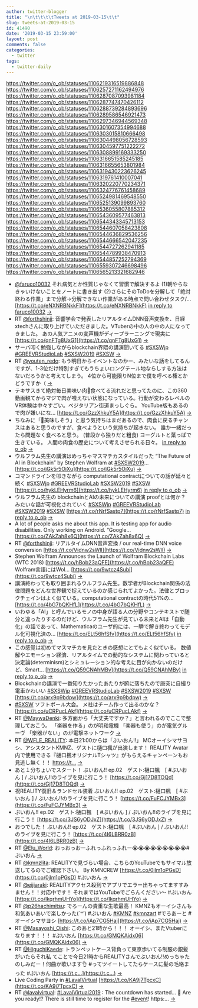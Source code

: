 ```yaml
---
author: twitter-blogger
title: "\n\t\t\t\tTweets at 2019-03-15\t\t"
slug: tweets-at-2019-03-15
id: 41490
date: '2019-03-15 23:59:00'
layout: post
comments: false
categories:
  - twitter
tags:
  - twitter-daily
---
```


https://twitter.com/o_ob/statuses/1106219316519886848 https://twitter.com/o_ob/statuses/1106257271162494976 https://twitter.com/o_ob/statuses/1106287087093981184 https://twitter.com/o_ob/statuses/1106287747470426112 https://twitter.com/o_ob/statuses/1106288739284893696 https://twitter.com/o_ob/statuses/1106289586546921473 https://twitter.com/o_ob/statuses/1106297346944569348 https://twitter.com/o_ob/statuses/1106301607354994688 https://twitter.com/o_ob/statuses/1106303015810666498 https://twitter.com/o_ob/statuses/1106304498056728593 https://twitter.com/o_ob/statuses/1106304597751222272 https://twitter.com/o_ob/statuses/1106308899169333250 https://twitter.com/o_ob/statuses/1106316651585245185 https://twitter.com/o_ob/statuses/1106316655653801984 https://twitter.com/o_ob/statuses/1106319430223626245 https://twitter.com/o_ob/statuses/1106319761410007041 https://twitter.com/o_ob/statuses/1106320220770234371 https://twitter.com/o_ob/statuses/1106324776761458689 https://twitter.com/o_ob/statuses/1106524981469548550 https://twitter.com/o_ob/statuses/1106525139099893760 https://twitter.com/o_ob/statuses/1106536055807885312 https://twitter.com/o_ob/statuses/1106543609577463813 https://twitter.com/o_ob/statuses/1106544343345713153 https://twitter.com/o_ob/statuses/1106544607058423808 https://twitter.com/o_ob/statuses/1106544636829536256 https://twitter.com/o_ob/statuses/1106544666542047235 https://twitter.com/o_ob/statuses/1106544727262941185 https://twitter.com/o_ob/statuses/1106544789938470913 https://twitter.com/o_ob/statuses/1106544857252794369 https://twitter.com/o_ob/statuses/1106559307246698496 https://twitter.com/o_ob/statuses/1106565213321682946  

*   [@faruco10032](https://twitter.com/faruco10032) それ病気とか性質じゃなくて習慣で解決するよ (1)朝やらなきゃいけないことをノートに書き出す (2)さらにそのToDoを分解して「絶対終わる作業」まで分解→分解できない作業がある時点で問い合わせタスク/… [https://t.co/eNXNRBNkkF](https://t.co/eNXNRBNkkF) [in reply to faruco10032](https://twitter.com/faruco10032/statuses/1106184586399080448) [->](https://twitter.com/o_ob/statuses/1106219316519886848)
*   RT [@forthshinji](https://twitter.com/forthshinji): 音響学会で発表したリアルタイムDNN音声変換を、日経xtechさんに取り上げていただきました。VTuberの中の人の中の人になってきました。 あの人気アニメの変声機がディープラーニングで現実に [https://t.co/qnFTg8UxG1](https://t.co/qnFTg8UxG1) [->](https://twitter.com/o_ob/statuses/1106257271162494976)
*   サーバ叩く勉強しながらblockchain界隈の講演聞いてる [#SXSWjp](https://twitter.com/search?q=%23SXSWjp&src=hash) [#GREEVRStudioLab](https://twitter.com/search?q=%23GREEVRStudioLab&src=hash) [#SXSW2019](https://twitter.com/search?q=%23SXSW2019&src=hash) [#SXSW](https://twitter.com/search?q=%23SXSW&src=hash) [->](https://twitter.com/o_ob/statuses/1106287087093981184)
*   RT [@youten_redo](https://twitter.com/youten_redo): もう明日からイベントなのかー、みたいな話をしてるんですが、1-3位だけ特別すぎてもうちょいロングテール地ならしする方法はないだろうかと考えてしまう。 4位から可能限りN位まで僕を呼べる権とかどうですか（ [->](https://twitter.com/o_ob/statuses/1106287747470426112)
*   テキサスきて絶対毎日美味い肉🍖食べてる流れだと思ってたのに、この360動画観てからマジで肉が喰えない状態になっている。行動が変わるレベルのVR体験は中々すごい。ベジタリアン街道まっしぐら。 YouTube版もあるので肉が嫌いにな… [https://t.co/GzzXhkuY5A](https://t.co/GzzXhkuY5A) [->](https://twitter.com/o_ob/statuses/1106288739284893696)
*   ちなみに「🍖美味しそう」と思う気持ちはまだあるので、肉食に戻るチャンスはあると思うのですが、食べようという気持ちが起きない。 誰か一緒だったら問題なく食べると思う。 (普段から独りだと粗食) ヨーグルトと葉っぱで生きている。 人間の肉食の歴史について考えさせられる日々。 [in reply to o_ob](https://twitter.com/o_ob/statuses/1106288739284893696) [->](https://twitter.com/o_ob/statuses/1106289586546921473)
*   ウルフラム先生の講演はめっちゃマスマチカスタイルだった “The Future of AI in Blockchain” by Stephen Wolfram at [#SXSW2019](https://twitter.com/search?q=%23SXSW2019&src=hash)… [https://t.co/jGk5r5OiXu](https://t.co/jGk5r5OiXu) [->](https://twitter.com/o_ob/statuses/1106297346944569348)
*   コマンドラインを叩きながら computational contractについての話が延々と続く [#SXSWjp](https://twitter.com/search?q=%23SXSWjp&src=hash) [#GREEVRStudioLab](https://twitter.com/search?q=%23GREEVRStudioLab&src=hash) [#SXSW2019](https://twitter.com/search?q=%23SXSW2019&src=hash) [#SXSW](https://twitter.com/search?q=%23SXSW&src=hash) [https://t.co/hykLEHyrm6](https://t.co/hykLEHyrm6) [in reply to o_ob](https://twitter.com/o_ob/statuses/1106297346944569348) [->](https://twitter.com/o_ob/statuses/1106301607354994688)
*   ウルフラム先生の blockchainとAIの未来についての講演 proofとは何か？ みたいな話が可視化されていく [#SXSWjp](https://twitter.com/search?q=%23SXSWjp&src=hash) [#GREEVRStudioLab](https://twitter.com/search?q=%23GREEVRStudioLab&src=hash) [#SXSW2019](https://twitter.com/search?q=%23SXSW2019&src=hash) [#SXSW](https://twitter.com/search?q=%23SXSW&src=hash) [https://t.co/rNrfSastp7](https://t.co/rNrfSastp7) [in reply to o_ob](https://twitter.com/o_ob/statuses/1106297346944569348) [->](https://twitter.com/o_ob/statuses/1106303015810666498)
*   A lot of people asks me about this app. It is testing app for audio disabilities. Only working on Android. “Google… [https://t.co/ZAkZah8x6Q](https://t.co/ZAkZah8x6Q) [->](https://twitter.com/o_ob/statuses/1106304498056728593)
*   RT [@forthshinji](https://twitter.com/forthshinji): リアルタイムDNN音声変換 / our real-time DNN voice conversion [https://t.co/Vidnw2sWlI](https://t.co/Vidnw2sWlI) [->](https://twitter.com/o_ob/statuses/1106304597751222272)
*   Stephen Wolfram Announces the Launch of Wolfram Blockchain Labs (WTC 2018) [https://t.co/hBob23aQFE](https://t.co/hBob23aQFE) Wolfram言語にはWol… [https://t.co/9wtcz4Subi](https://t.co/9wtcz4Subi) [->](https://twitter.com/o_ob/statuses/1106308899169333250)
*   講演終わっても取り囲まれるウルフラム先生。数学者がBlockchain関係の法律問題をどんな世界観で捉えているのか感じられてよかった。法律とブロックチェインはよく似ている。computational contractの時代51%の… [https://t.co/4bG7bQKHfL](https://t.co/4bG7bQKHfL) [->](https://twitter.com/o_ob/statuses/1106316651585245185)
*   いわゆる「AI」と呼んでいるモノの中身が語る人の分野やコンテキストで随分と違ったりするのだけど、ウルフラム先生が見ている未来とAIは「自動化」の話であって、Mathematicaのユーザ的には、一瞬で解き終わってモデル化可視化済の… [https://t.co/ELt56hfSfv](https://t.co/ELt56hfSfv) [in reply to o_ob](https://twitter.com/o_ob/statuses/1106316651585245185) [->](https://twitter.com/o_ob/statuses/1106316655653801984)
*   この感覚は初めてマスマチカを見たときの感想にとてもよく似ている。 数値解やエモーション経済、リアルタイムでの動的なシステムに関わっていると決定論(determinism)とシミュレーション的な考えに目が向かないのだけど、Smart… [https://t.co/Q59CNAhMBv](https://t.co/Q59CNAhMBv) [in reply to o_ob](https://twitter.com/o_ob/statuses/1106316655653801984) [->](https://twitter.com/o_ob/statuses/1106319430223626245)
*   Blockchainの講演で一番知りたかったあたりが腑に落ちたので唐突に自撮り 電車かわいい [#SXSWjp](https://twitter.com/search?q=%23SXSWjp&src=hash) [#GREEVRStudioLab](https://twitter.com/search?q=%23GREEVRStudioLab&src=hash) [#SXSW2019](https://twitter.com/search?q=%23SXSW2019&src=hash) [#SXSW](https://twitter.com/search?q=%23SXSW&src=hash) [https://t.co/arx9p9bdpw](https://t.co/arx9p9bdpw) [->](https://twitter.com/o_ob/statuses/1106319761410007041)
*   [#SXSW](https://twitter.com/search?q=%23SXSW&src=hash) ソフトボール大会。 メ社はチーム作って出るのかな？ [https://t.co/uCRPucLAkf](https://t.co/uCRPucLAkf) [->](https://twitter.com/o_ob/statuses/1106320220770234371)
*   RT [@MaywaDenki](https://twitter.com/MaywaDenki): 多方面から「大丈夫ですか？」と言われるのでここで整理しておこう。 「楽器を作る」のが明和電機 「楽器も使う」のが電気グルーヴ 「楽器がない」のが電撃ネットワーク [->](https://twitter.com/o_ob/statuses/1106324776761458689)
*   RT [@WFLE_REALITY](https://twitter.com/WFLE_REALITY): 本日21:00からは「ぶいおん!!」 MCオーイシマサヨシ、アシスタントKMNZ、ゲストに樋口楓が出演します！ REALITY Avatar内で使用できる『樋口楓オリジナルTシャツ』がもらえるキャンペーンもお見逃し無く！！ [https://t…](https://t…) [->](https://twitter.com/o_ob/statuses/1106524981469548550)
*   あと１分ちょいでスタート！ ぶいおん!! ep.02　ゲスト:樋口楓　[ #ぶいおん ] / ぶいおん!!のライブを見に行こう！ [https://t.co/Gj17D8TOQd](https://t.co/Gj17D8TOQd) [->](https://twitter.com/o_ob/statuses/1106525139099893760)
*   祝REALITY復旧＆ランドセル装着 ぶいおん!! ep.02　ゲスト:樋口楓　[ #ぶいおん ] / ぶいおん!!のライブを見に行こう！ [https://t.co/FuFCJYMBx3](https://t.co/FuFCJYMBx3) [->](https://twitter.com/o_ob/statuses/1106536055807885312)
*   ぶいおん!! ep.02　ゲスト:樋口楓　[ #ぶいおん ] / ぶいおん!!のライブを見に行こう！ [https://t.co/3JS6yODJxZ](https://t.co/3JS6yODJxZ) [->](https://twitter.com/o_ob/statuses/1106543609577463813)
*   おつでした！ ぶいおん!! ep.02　ゲスト:樋口楓　[ #ぶいおん ] / ぶいおん!!のライブを見に行こう！ [https://t.co/4I6LBRR0zB](https://t.co/4I6LBRR0zB) [->](https://twitter.com/o_ob/statuses/1106544343345713153)
*   RT [@Elu_World](https://twitter.com/Elu_World): おっおっおーふれっふれっふれー😭😭😭😭😭😭😭😭😭#ぶいおん [->](https://twitter.com/o_ob/statuses/1106544607058423808)
*   RT [@kmnzlita](https://twitter.com/kmnzlita): REALITYで見づらい場合、こちらのYouTubeでもサイマル放送してるのでご確認下さい。 By KMNCREW [https://t.co/0jlm1oPGsD](https://t.co/0jlm1oPGsD) #ぶいおん [->](https://twitter.com/o_ob/statuses/1106544636829536256)
*   RT [@eijiaraki](https://twitter.com/eijiaraki): REALITYアクセス殺到でアプリでエラー出ちゃってますすみません！！対応中です！ それまではYouTubeでごらんください〜 #ぶいおん [https://t.co/IkqrhmUHYo](https://t.co/IkqrhmUHYo) [->](https://twitter.com/o_ob/statuses/1106544666542047235)
*   RT [@p26hachimitsu](https://twitter.com/p26hachimitsu): でろーんの貴重な生歌最高！ KMNZもオーイシさんも和気あいあいで楽しかった(*´꒳`*) #ぶいおん [#KMNZ](https://twitter.com/search?q=%23KMNZ&src=hash) [#kmnzart](https://twitter.com/search?q=%23kmnzart&src=hash) #でろあーと #オーイシマサヨシ [https://t.co/iAp7CG5Haj](https://t.co/iAp7CG5Haj) [->](https://twitter.com/o_ob/statuses/1106544727262941185)
*   RT [@Masayoshi_Oishi](https://twitter.com/Masayoshi_Oishi): このあと21時から！！！ オーイシ、またVtuberになります！！！ #ぶいおん [https://t.co/GMQKAidx06](https://t.co/GMQKAidx06) [->](https://twitter.com/o_ob/statuses/1106544789938470913)
*   RT [@HiguchiKaede](https://twitter.com/HiguchiKaede): トランペットケース背負って東京歩いてる制服の銀髪がいたらそれ私 てことで今日21時からREALITYさんでぶいおん‼︎めっちゃたのしみだー！何曲か歌います👌 #ってツイートしてたらケースに髪の毛絡まった #ぶいおん [https://t.c…](https://t.c…) [->](https://twitter.com/o_ob/statuses/1106544857252794369)
*   Live Coding Party in [#LavalVirtual](https://twitter.com/search?q=%23LavalVirtual&src=hash) [https://t.co/KA9j7TpcxC](https://t.co/KA9j7TpcxC) [->](https://twitter.com/o_ob/statuses/1106559307246698496)
*   RT [@lavalvirtual](https://twitter.com/lavalvirtual): [#LavalVirtual2019](https://twitter.com/search?q=%23LavalVirtual2019&src=hash) : The countdown has started... 🤩 Are you ready!? There is still time to register for the [#event](https://twitter.com/search?q=%23event&src=hash)! https:… [->](https://twitter.com/o_ob/statuses/1106565213321682946)